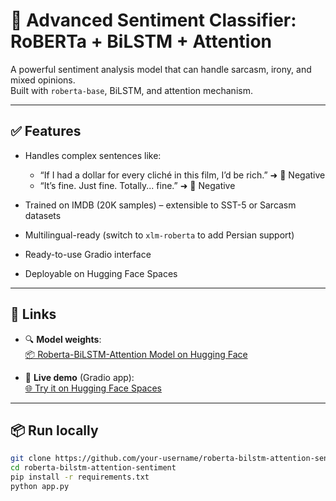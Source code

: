 # 🧠 Advanced Sentiment Classifier: RoBERTa + BiLSTM + Attention

A powerful sentiment analysis model that can handle sarcasm, irony, and mixed opinions.  
Built with `roberta-base`, BiLSTM, and attention mechanism.

---

## ✅ Features

- Handles complex sentences like:
  - “If I had a dollar for every cliché in this film, I’d be rich.” ➜ 🔴 Negative  
  - “It’s fine. Just fine. Totally... fine.” ➜ 🔴 Negative

- Trained on IMDB (20K samples) – extensible to SST-5 or Sarcasm datasets
- Multilingual-ready (switch to `xlm-roberta` to add Persian support)
- Ready-to-use Gradio interface
- Deployable on Hugging Face Spaces

---

## 🔗 Links

- 🔍 **Model weights**:  
  [📦 Roberta-BiLSTM-Attention Model on Hugging Face](https://huggingface.co/hrnrxb/roberta-bilstm-attention-sentiment)

- 🚀 **Live demo** (Gradio app):  
  [🌐 Try it on Hugging Face Spaces](https://huggingface.co/spaces/hrnrxb/roberta-bilstm-attention-sentiment)

---

## 📦 Run locally

```bash
git clone https://github.com/your-username/roberta-bilstm-attention-sentiment
cd roberta-bilstm-attention-sentiment
pip install -r requirements.txt
python app.py

